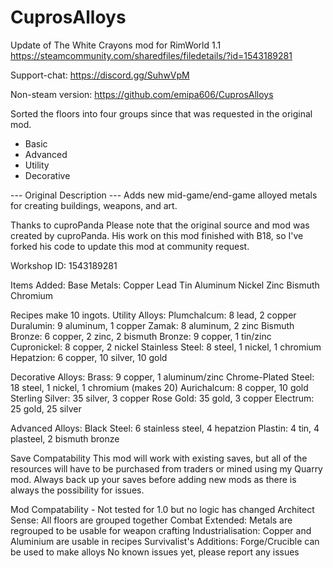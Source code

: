 # CuprosAlloys

Update of The White Crayons mod for RimWorld 1.1
https://steamcommunity.com/sharedfiles/filedetails/?id=1543189281

Support-chat:
https://discord.gg/SuhwVpM

Non-steam version:
https://github.com/emipa606/CuprosAlloys
	
Sorted the floors into four groups since that was requested in the original mod.
- Basic
- Advanced
- Utility
- Decorative

--- Original Description ---
Adds new mid-game/end-game alloyed metals for creating buildings, weapons, and art.

Thanks to cuproPanda
Please note that the original source and mod was created by cuproPanda.
His work on this mod finished with B18, so I've forked his code to update this mod at community request.

Workshop ID:
1543189281

Items Added:
Base Metals:
Copper
Lead
Tin
Aluminum
Nickel
Zinc
Bismuth
Chromium

Recipes make 10 ingots.
Utility Alloys:
Plumchalcum: 8 lead, 2 copper
Duralumin: 9 aluminum, 1 copper
Zamak: 8 aluminum, 2 zinc
Bismuth Bronze: 6 copper, 2 zinc, 2 bismuth
Bronze: 9 copper, 1 tin/zinc
Cupronickel: 8 copper, 2 nickel
Stainless Steel: 8 steel, 1 nickel, 1 chromium
Hepatzion: 6 copper, 10 silver, 10 gold

Decorative Alloys:
Brass: 9 copper, 1 aluminum/zinc
Chrome-Plated Steel: 18 steel, 1 nickel, 1 chromium (makes 20)
Aurichalcum: 8 copper, 10 gold
Sterling Silver: 35 silver, 3 copper
Rose Gold: 35 gold, 3 copper
Electrum: 25 gold, 25 silver

Advanced Alloys:
Black Steel: 6 stainless steel, 4 hepatzion
Plastin: 4 tin, 4 plasteel, 2 bismuth bronze

Save Compatability
This mod will work with existing saves, but all of the resources will have to be purchased from traders or mined using my Quarry mod.
Always back up your saves before adding new mods as there is always the possibility for issues.

Mod Compatability - Not tested for 1.0 but no logic has changed
Architect Sense: All floors are grouped together
Combat Extended: Metals are regrouped to be usable for weapon crafting
Industrialisation: Copper and Aluminium are usable in recipes
Survivalist's Additions: Forge/Crucible can be used to make alloys
No known issues yet, please report any issues
